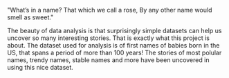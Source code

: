 
"What’s in a name? That which we call a rose, By any other name would smell as sweet."

The beauty of data analysis is that surprisingly simple datasets can help us uncover so many interesting stories. That is exactly what this project is about. The dataset used for analysis is of first names of babies born in the US, that spans a period of more than 100 years! The stories of most polular names, trendy names, stable names and more have been uncovered in using this nice dataset. 

 


